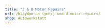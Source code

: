 ```yaml
---
title: "J & D Motor Repairs"
url: /blaydon-on-tyne/j-und-d-motor-repairs/
shop: Autowerkstatt
---
```

